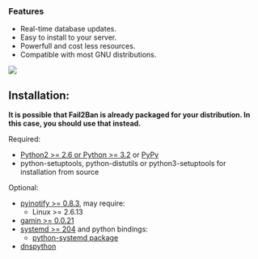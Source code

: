 ### Features

- Real-time database updates.
- Easy to install to your server.
- Powerfull and cost less resources.
- Compatible with most GNU distributions.

![](https://www.alouit-multimedia.com/wp-content/uploads/2012/12/fail2ban-logo.jpg)

Installation:
-------------

**It is possible that Fail2Ban is already packaged for your distribution.  In
this case, you should use that instead.**

Required:
- [Python2 >= 2.6 or Python >= 3.2](https://www.python.org) or [PyPy](https://pypy.org)
- python-setuptools, python-distutils or python3-setuptools for installation from source

Optional:
- [pyinotify >= 0.8.3](https://github.com/seb-m/pyinotify), may require:
  * Linux >= 2.6.13
- [gamin >= 0.0.21](http://www.gnome.org/~veillard/gamin)
- [systemd >= 204](http://www.freedesktop.org/wiki/Software/systemd) and python bindings:
  * [python-systemd package](https://www.freedesktop.org/software/systemd/python-systemd/index.html)
- [dnspython](http://www.dnspython.org/)
